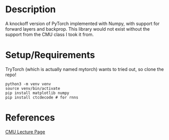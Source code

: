# Description
A knockoff version of PyTorch implemented with Numpy, with support for forward layers and backprop. This library would not exist without the support from the CMU class I took it from.

# Setup/Requirements
TryTorch (which is actually named mytorch) wants to tried out, so clone the repo!
```
python3 -m venv venv
source venv/bin/activate
pip install matplotlib numpy
pip install ctcdecode # for rnns
```

# References
[CMU Lecture Page](https://deeplearning.cs.cmu.edu/F21/index.html)
